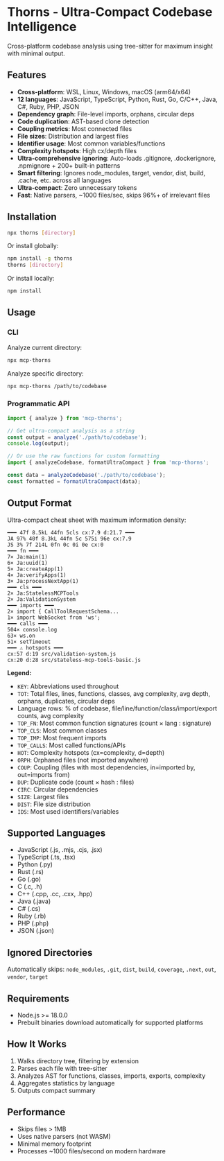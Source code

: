 # Thorns - Ultra-Compact Codebase Intelligence

Cross-platform codebase analysis using tree-sitter for maximum insight with minimal output.

## Features

- **Cross-platform**: WSL, Linux, Windows, macOS (arm64/x64)
- **12 languages**: JavaScript, TypeScript, Python, Rust, Go, C/C++, Java, C#, Ruby, PHP, JSON
- **Dependency graph**: File-level imports, orphans, circular deps
- **Code duplication**: AST-based clone detection
- **Coupling metrics**: Most connected files
- **File sizes**: Distribution and largest files
- **Identifier usage**: Most common variables/functions
- **Complexity hotspots**: High cx/depth files
- **Ultra-comprehensive ignoring**: Auto-loads .gitignore, .dockerignore, .npmignore + 200+ built-in patterns
- **Smart filtering**: Ignores node_modules, target, vendor, dist, build, .cache, etc. across all languages
- **Ultra-compact**: Zero unnecessary tokens
- **Fast**: Native parsers, ~1000 files/sec, skips 96%+ of irrelevant files

## Installation

```bash
npx thorns [directory]
```

Or install globally:

```bash
npm install -g thorns
thorns [directory]
```

Or install locally:

```bash
npm install
```

## Usage

### CLI

Analyze current directory:
```bash
npx mcp-thorns
```

Analyze specific directory:
```bash
npx mcp-thorns /path/to/codebase
```

### Programmatic API

```javascript
import { analyze } from 'mcp-thorns';

// Get ultra-compact analysis as a string
const output = analyze('./path/to/codebase');
console.log(output);

// Or use the raw functions for custom formatting
import { analyzeCodebase, formatUltraCompact } from 'mcp-thorns';

const data = analyzeCodebase('./path/to/codebase');
const formatted = formatUltraCompact(data);
```

## Output Format

Ultra-compact cheat sheet with maximum information density:

```
━━━ 47f 8.5kL 44fn 5cls cx:7.9 d:21.7 ━━━
JA 97% 40f 8.3kL 44fn 5c 575i 96e cx:7.9
JS 3% 7f 214L 0fn 0c 0i 0e cx:0
━━━ fn ━━━
7× Ja:main(1)
6× Ja:uuid(1)
5× Ja:createApp(1)
4× Ja:verifyApps(1)
3× Ja:processNextApp(1)
━━━ cls ━━━
2× Ja:StatelessMCPTools
2× Ja:ValidationSystem
━━━ imports ━━━
2× import { CallToolRequestSchema...
1× import WebSocket from 'ws';
━━━ calls ━━━
504× console.log
63× ws.on
51× setTimeout
━━━ ⚠ hotspots ━━━
cx:57 d:19 src/validation-system.js
cx:20 d:28 src/stateless-mcp-tools-basic.js
```

**Legend:**
- `KEY`: Abbreviations used throughout
- `TOT`: Total files, lines, functions, classes, avg complexity, avg depth, orphans, duplicates, circular deps
- Language rows: % of codebase, file/line/function/class/import/export counts, avg complexity
- `TOP_FN`: Most common function signatures (count × lang : signature)
- `TOP_CLS`: Most common classes
- `TOP_IMP`: Most frequent imports
- `TOP_CALLS`: Most called functions/APIs
- `HOT`: Complexity hotspots (cx=complexity, d=depth)
- `ORPH`: Orphaned files (not imported anywhere)
- `COUP`: Coupling (files with most dependencies, in=imported by, out=imports from)
- `DUP`: Duplicate code (count × hash : files)
- `CIRC`: Circular dependencies
- `SIZE`: Largest files
- `DIST`: File size distribution
- `IDS`: Most used identifiers/variables

## Supported Languages

- JavaScript (.js, .mjs, .cjs, .jsx)
- TypeScript (.ts, .tsx)
- Python (.py)
- Rust (.rs)
- Go (.go)
- C (.c, .h)
- C++ (.cpp, .cc, .cxx, .hpp)
- Java (.java)
- C# (.cs)
- Ruby (.rb)
- PHP (.php)
- JSON (.json)

## Ignored Directories

Automatically skips: `node_modules`, `.git`, `dist`, `build`, `coverage`, `.next`, `out`, `vendor`, `target`

## Requirements

- Node.js >= 18.0.0
- Prebuilt binaries download automatically for supported platforms

## How It Works

1. Walks directory tree, filtering by extension
2. Parses each file with tree-sitter
3. Analyzes AST for functions, classes, imports, exports, complexity
4. Aggregates statistics by language
5. Outputs compact summary

## Performance

- Skips files > 1MB
- Uses native parsers (not WASM)
- Minimal memory footprint
- Processes ~1000 files/second on modern hardware